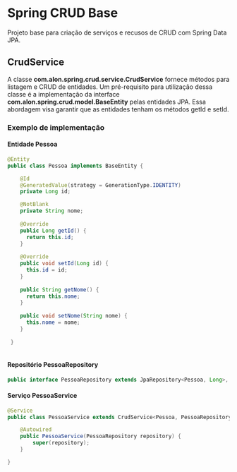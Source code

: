 # Spring CRUD Base

Projeto base para criação de serviços e recusos de CRUD com Spring Data JPA.

## CrudService

A classe __com.alon.spring.crud.service.CrudService__ fornece métodos para listagem e CRUD de entidades. Um pré-requisito para utilização dessa classe é a implementação da interface __com.alon.spring.crud.model.BaseEntity__ pelas entidades JPA. Essa abordagem visa garantir que as entidades tenham os métodos getId e setId.

### Exemplo de implementação

#### Entidade Pessoa

```java
@Entity
public class Pessoa implements BaseEntity {

    @Id
    @GeneratedValue(strategy = GenerationType.IDENTITY)
    private Long id;

    @NotBlank
    private String nome;
    
    @Override
    public Long getId() {
      return this.id;
    }
    
    @Override
    public void setId(Long id) {
      this.id = id;
    }
    
    public String getNome() {
      return this.nome;
    }
    
    public void setNome(String nome) {
      this.nome = nome;
    }
    
 }
    
```

#### Repositório PessoaRepository

```java
public interface PessoaRepository extends JpaRepository<Pessoa, Long>, JpaSpecificationExecutor<Pessoa> {}
```

#### Serviço PessoaService

```java
@Service
public class PessoaService extends CrudService<Pessoa, PessoaRepository> {

    @Autowired
    public PessoaService(PessoaRepository repository) {
        super(repository);
    }

}
```
